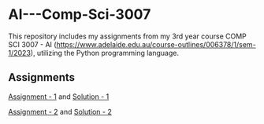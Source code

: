 # AI---Comp-Sci-3007
This repository includes my assignments from my 3rd year course COMP SCI 3007 - AI (https://www.adelaide.edu.au/course-outlines/006378/1/sem-1/2023), utilizing the Python programming language.

## Assignments
[Assignment - 1](https://github.com/OscarElliott/AI---Comp-Sci-3007/tree/main/Assignments/Assignment%201/Task) and [Solution - 1](https://github.com/OscarElliott/AI---Comp-Sci-3007/tree/main/Assignments/Assignment%201/Solution)

[Assignment - 2](https://github.com/OscarElliott/AI---Comp-Sci-3007/tree/main/Assignments/Assignment%202/Task) and [Solution - 2](https://github.com/OscarElliott/AI---Comp-Sci-3007/tree/main/Assignments/Assignment%202/Solution)
